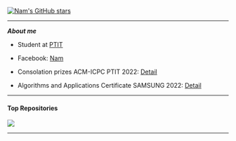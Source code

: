 
[![Nam's GitHub stars](https://github-readme-stats.vercel.app/api?username=Nam&hide=issues&show_icons=true&hide_border=true&theme=tokyonight)](https://github.com/nam29052002)  

---

***About me***

- Student at [PTIT](https://portal.ptit.edu.vn/)

- Facebook: [Nam](https://www.facebook.com/nam29052002/)

- Consolation prizes ACM-ICPC PTIT 2022: [Detail](https://scontent.fhan15-1.fna.fbcdn.net/v/t1.15752-9/359253831_283537907562573_6735203946789037754_n.jpg?_nc_cat=109&ccb=1-7&_nc_sid=ae9488&_nc_ohc=rhK8uMpWb6UAX_XIomI&_nc_ht=scontent.fhan15-1.fna&oh=03_AdRgR3TBTTKWNxMv5Nca8U9mTL3J5-qGegYmi3p_u8gfFw&oe=64D10E00)

- Algorithms and Applications Certificate SAMSUNG 2022: [Detail](https://scontent.fhan15-1.fna.fbcdn.net/v/t1.15752-9/359535029_953611475855354_2884632525888373446_n.jpg?_nc_cat=101&ccb=1-7&_nc_sid=ae9488&_nc_ohc=jbCGhIjf7n4AX9f-ANB&_nc_ht=scontent.fhan15-1.fna&oh=03_AdSGUYeoD1gGgWazz1IjwMTL-mx5PRQg30h6exiI_HykQA&oe=64D12010)

---

#### Top Repositories

<a href="https://github.com/nam29052002/BTL-LAP-TRINH-WEB-PTIT">
  <img align="center" src="https://github-readme-stats.vercel.app/api/pin/?username=nam29052002&theme=tokyonight&border_color=B57EDC&repo=BTL-LAP-TRINH-WEB-PTIT" />
</a>

---
